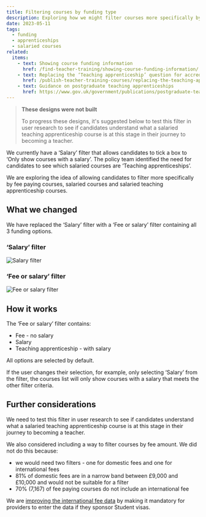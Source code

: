 ```yaml
---
title: Filtering courses by funding type
description: Exploring how we might filter courses more specifically by fee paying courses, salaried courses and salaried teaching apprenticeship courses
date: 2023-05-11
tags:
  - funding
  - apprenticeships
  - salaried courses
related:
  items:
    - text: Showing course funding information
      href: /find-teacher-training/showing-course-funding-information/
    - text: Replacing the ‘Teaching apprenticeship’ question for accredited providers
      href: /publish-teacher-training-courses/replacing-the-teaching-apprenticeship-question-for-accredited-providers/
    - text: Guidance on postgraduate teaching apprenticeships
      href: https://www.gov.uk/government/publications/postgraduate-teaching-apprenticeships-funding-manual
---
```


> **These designs were not built**
>
> To progress these designs, it's suggested below to test this filter in user research to see if candidates understand what a salaried teaching apprenticeship course is at this stage in their journey to becoming a teacher.

We currently have a ‘Salary’ filter that allows candidates to tick a box to ‘Only show courses with a salary’. The policy team identified the need for candidates to see which salaried courses are ‘Teaching apprenticeships’.

We are exploring the idea of allowing candidates to filter more specifically by fee paying courses, salaried courses and salaried teaching apprenticeship courses.

## What we changed

We have replaced the ‘Salary’ filter with a ‘Fee or salary’ filter containing all 3 funding options.

### ‘Salary’ filter

![Salary filter](course-list-filter--salary.png "Filtering the course list by whether the course has a salary")

### ‘Fee or salary’ filter

![Fee or salary filter](course-list-filter--funding-type.png "Filtering the course by funding type: ‘Fee - no salary’, ‘Salary’ or ‘Teaching apprenticeship - with salary’")

## How it works

The ‘Fee or salary’ filter contains:

- Fee - no salary
- Salary
- Teaching apprenticeship - with salary

All options are selected by default.

If the user changes their selection, for example, only selecting ‘Salary’ from the filter, the courses list will only show courses with a salary that meets the other filter criteria.

## Further considerations

We need to test this filter in user research to see if candidates understand what a salaried teaching apprenticeship course is at this stage in their journey to becoming a teacher.

We also considered including a way to filter courses by fee amount. We did not do this because:

- we would need two filters - one for domestic fees and one for international fees
- 81% of domestic fees are in a narrow band between £9,000 and £10,000 and would not be suitable for a filter
- 70% (7,167) of fee paying courses do not include an international fee

We are [improving the international fee data](/publish-teacher-training-courses/making-international-fees-mandatory-for-providers-sponsoring-student-visas/) by making it mandatory for providers to enter the data if they sponsor Student visas.
